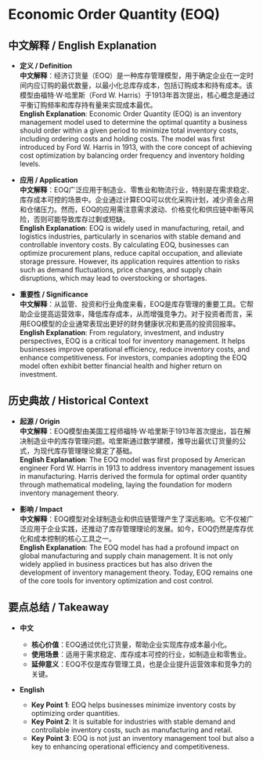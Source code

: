# Economic Order Quantity (EOQ)

## 中文解释 / English Explanation

* **定义 / Definition**  
  **中文解释**：经济订货量（EOQ）是一种库存管理模型，用于确定企业在一定时间内应订购的最优数量，以最小化总库存成本，包括订购成本和持有成本。该模型由福特·W·哈里斯（Ford W. Harris）于1913年首次提出，核心概念是通过平衡订购频率和库存持有量来实现成本最优。  
  **English Explanation**: Economic Order Quantity (EOQ) is an inventory management model used to determine the optimal quantity a business should order within a given period to minimize total inventory costs, including ordering costs and holding costs. The model was first introduced by Ford W. Harris in 1913, with the core concept of achieving cost optimization by balancing order frequency and inventory holding levels.

* **应用 / Application**  
  **中文解释**：EOQ广泛应用于制造业、零售业和物流行业，特别是在需求稳定、库存成本可控的场景中。企业通过计算EOQ可以优化采购计划，减少资金占用和仓储压力。然而，EOQ的应用需注意需求波动、价格变化和供应链中断等风险，否则可能导致库存过剩或短缺。  
  **English Explanation**: EOQ is widely used in manufacturing, retail, and logistics industries, particularly in scenarios with stable demand and controllable inventory costs. By calculating EOQ, businesses can optimize procurement plans, reduce capital occupation, and alleviate storage pressure. However, its application requires attention to risks such as demand fluctuations, price changes, and supply chain disruptions, which may lead to overstocking or shortages.

* **重要性 / Significance**  
  **中文解释**：从监管、投资和行业角度来看，EOQ是库存管理的重要工具。它帮助企业提高运营效率，降低库存成本，从而增强竞争力。对于投资者而言，采用EOQ模型的企业通常表现出更好的财务健康状况和更高的投资回报率。  
  **English Explanation**: From regulatory, investment, and industry perspectives, EOQ is a critical tool for inventory management. It helps businesses improve operational efficiency, reduce inventory costs, and enhance competitiveness. For investors, companies adopting the EOQ model often exhibit better financial health and higher return on investment.

## 历史典故 / Historical Context

* **起源 / Origin**  
  **中文解释**：EOQ模型由美国工程师福特·W·哈里斯于1913年首次提出，旨在解决制造业中的库存管理问题。哈里斯通过数学建模，推导出最优订货量的公式，为现代库存管理理论奠定了基础。  
  **English Explanation**: The EOQ model was first proposed by American engineer Ford W. Harris in 1913 to address inventory management issues in manufacturing. Harris derived the formula for optimal order quantity through mathematical modeling, laying the foundation for modern inventory management theory.

* **影响 / Impact**  
  **中文解释**：EOQ模型对全球制造业和供应链管理产生了深远影响。它不仅被广泛应用于企业实践，还推动了库存管理理论的发展。如今，EOQ仍然是库存优化和成本控制的核心工具之一。  
  **English Explanation**: The EOQ model has had a profound impact on global manufacturing and supply chain management. It is not only widely applied in business practices but has also driven the development of inventory management theory. Today, EOQ remains one of the core tools for inventory optimization and cost control.

## 要点总结 / Takeaway

* **中文**  
  - **核心价值**：EOQ通过优化订货量，帮助企业实现库存成本最小化。  
  - **使用场景**：适用于需求稳定、库存成本可控的行业，如制造业和零售业。  
  - **延伸意义**：EOQ不仅是库存管理工具，也是企业提升运营效率和竞争力的关键。  

* **English**  
  - **Key Point 1**: EOQ helps businesses minimize inventory costs by optimizing order quantities.  
  - **Key Point 2**: It is suitable for industries with stable demand and controllable inventory costs, such as manufacturing and retail.  
  - **Key Point 3**: EOQ is not just an inventory management tool but also a key to enhancing operational efficiency and competitiveness.